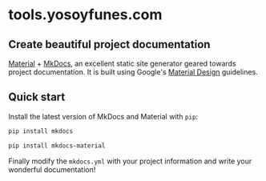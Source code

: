 # tools.yosoyfunes.com

## Create beautiful project documentation

[Material][2] + [MkDocs][1], an excellent static site generator geared
towards project documentation. It is built using Google's [Material Design][2]
guidelines.

  [1]: https://www.mkdocs.org
  [2]: https://material.io/guidelines/material-design/

## Quick start

Install the latest version of MkDocs and Material with `pip`:

``` sh
pip install mkdocs
```

``` sh
pip install mkdocs-material
```

Finally modify the `mkdocs.yml` with your project information and write your wonderful documentation!